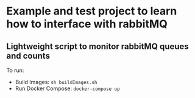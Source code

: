 # Example and test project to learn how to interface with rabbitMQ

## Lightweight script to monitor rabbitMQ queues and counts
To run:
- Build Images: `sh buildImages.sh`
- Run Docker Compose: `docker-compose up`